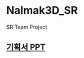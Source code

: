 # Nalmak3D_SR
 SR Team Project

## [기획서 PPT](https://docs.google.com/presentation/d/1JrJs9Sy0IUVOEl4LTUif7ZyeEhRTmQtJT-vgk7Ng6V4/edit?usp=sharing, "PPT link")
